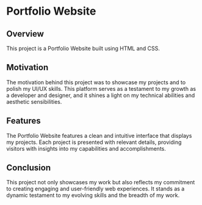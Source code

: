 # Portfolio Website

## Overview
This project is a Portfolio Website built using HTML and CSS.

## Motivation
The motivation behind this project was to showcase my projects and to polish my UI/UX skills. This platform serves as a testament to my growth as a developer and designer, and it shines a light on my technical abilities and aesthetic sensibilities.

## Features
The Portfolio Website features a clean and intuitive interface that displays my projects. Each project is presented with relevant details, providing visitors with insights into my capabilities and accomplishments.

## Conclusion
This project not only showcases my work but also reflects my commitment to creating engaging and user-friendly web experiences. It stands as a dynamic testament to my evolving skills and the breadth of my work.
